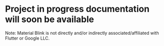 # Project in progress documentation will soon be available 

Note: Material Blink is not directly and/or indirectly associated/affiliated with Flutter or Google LLC. 